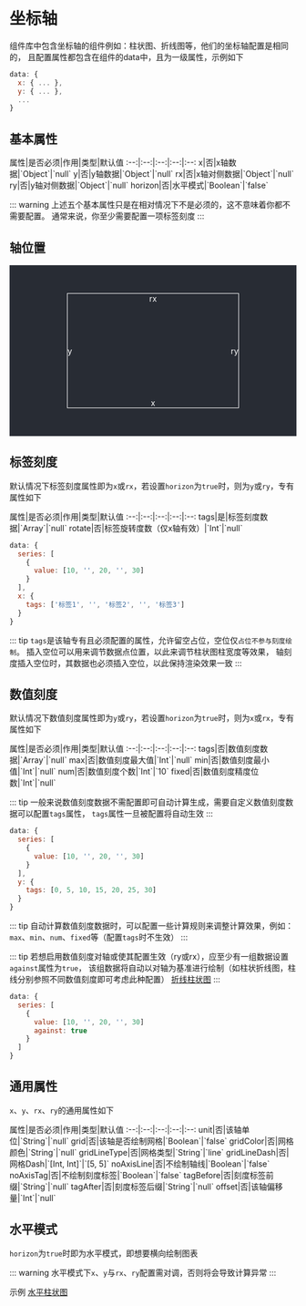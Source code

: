 # 坐标轴
组件库中包含坐标轴的组件例如：柱状图、折线图等，他们的坐标轴配置是相同的，
且配置属性都包含在组件的data中，且为一级属性，示例如下
```js
data: {
  x: { ... },
  y: { ... },
  ...
}
```

## 基本属性
<full-width-table>
属性|是否必须|作用|类型|默认值
:--:|:--:|:--:|:--:|:--:
x|否|x轴数据|`Object`|`null`
y|否|y轴数据|`Object`|`null`
rx|否|x轴对侧数据|`Object`|`null`
ry|否|y轴对侧数据|`Object`|`null`
horizon|否|水平模式|`Boolean`|`false`
</full-width-table>

::: warning
上述五个基本属性只是在相对情况下不是必须的，这不意味着你都不需要配置。
通常来说，你至少需要配置一项标签刻度
:::

## 轴位置

<div class="axis-show-container">
  <div class="axis-position">
    <div class="axis-x">x</div>
    <div class="axis-rx">rx</div>
    <div class="axis-y">y</div>
    <div class="axis-ry">ry</div>
  </div>
</div>

## 标签刻度
默认情况下标签刻度属性即为`x`或`rx`，若设置`horizon`为`true`时，则为`y`或`ry`，专有属性如下

<full-width-table>
属性|是否必须|作用|类型|默认值
:--:|:--:|:--:|:--:|:--:
tags|是|标签刻度数据|`Array`|`null`
rotate|否|标签旋转度数（仅x轴有效）|`Int`|`null`
</full-width-table>

```js
data: {
  series: [
    {
      value: [10, '', 20, '', 30]
    }
  ],
  x: {
    tags: ['标签1', '', '标签2', '', '标签3']
  }
}
```

::: tip
`tags`是该轴专有且必须配置的属性，允许留空占位，空位仅`占位不参与刻度绘制`。
插入空位可以用来调节数据点位置，以此来调节柱状图柱宽度等效果，
轴刻度插入空位时，其数据也必须插入空位，以此保持渲染效果一致
:::

## 数值刻度
默认情况下数值刻度属性即为`y`或`ry`，若设置`horizon`为`true`时，则为`x`或`rx`，专有属性如下

<full-width-table>
属性|是否必须|作用|类型|默认值
:--:|:--:|:--:|:--:|:--:
tags|否|数值刻度数据|`Array`|`null`
max|否|数值刻度最大值|`Int`|`null`
min|否|数值刻度最小值|`Int`|`null`
num|否|数值刻度个数|`Int`|`10`
fixed|否|数值刻度精度位数|`Int`|`null`
</full-width-table>

::: tip
一般来说数值刻度数据不需配置即可自动计算生成，需要自定义数值刻度数据可以配置`tags`属性，
`tags`属性一旦被配置将自动生效
:::

```js
data: {
  series: [
    {
      value: [10, '', 20, '', 30]
    }
  ],
  y: {
    tags: [0, 5, 10, 15, 20, 25, 30]
  }
}
```
::: tip
自动计算数值刻度数据时，可以配置一些计算规则来调整计算效果，例如：
`max`、`min`、`num`、`fixed`等（配置`tags`时不生效）
:::

::: tip
若想启用数值刻度对轴或使其配置生效（ry或rx），应至少有一组数据设置`against`属性为`true`，
该组数据将自动以对轴为基准进行绘制（如柱状折线图，柱线分别参照不同数值刻度即可考虑此种配置）
[折线柱状图](/guide/columnChart.html#折线柱状图)
:::

```js
data: {
  series: [
    {
      value: [10, '', 20, '', 30]
      against: true
    }
  ]
}
```

## 通用属性
`x`、`y`、`rx`、`ry`的通用属性如下

<full-width-table>
属性|是否必须|作用|类型|默认值
:--:|:--:|:--:|:--:|:--:
unit|否|该轴单位|`String`|`null`
grid|否|该轴是否绘制网格|`Boolean`|`false`
gridColor|否|网格颜色|`String`|`null`
gridLineType|否|网格类型|`String`|`line`
gridLineDash|否|网格Dash|`[Int, Int]`|`[5, 5]`
noAxisLine|否|不绘制轴线|`Boolean`|`false`
noAxisTag|否|不绘制刻度标签|`Boolean`|`false`
tagBefore|否|刻度标签前缀|`String`|`null`
tagAfter|否|刻度标签后缀|`String`|`null`
offset|否|该轴偏移量|`Int`|`null`
</full-width-table>

## 水平模式
`horizon`为`true`时即为水平模式，即想要横向绘制图表

::: warning
水平模式下`x`、`y`与`rx`、`ry`配置需对调，否则将会导致计算异常
:::

示例 [水平柱状图](/guide/columnChart.html#水平柱状图)


<style lang="less">
.axis-show-container {
  background-color: #282c34;
  height: 300px;
  position: relative;
  color: #fff;

  .axis-position {
    position: absolute;
    width: 300px;
    height: 200px;
    border: 1px solid #fff;
    left: 50%;
    top: 50%;
    transform: translate(-50%, -50%);
  }

  .axis-x, .axis-y, .axis-rx, .axis-ry {
    position: absolute;
  }

  .axis-x, .axis-rx{
    transform: translateX(-50%);
  }

  .axis-y, .axis-ry {
    transform: translateY(-50%);
  }

  .axis-x {
    left: 50%;
    bottom: 0px;
  }

  .axis-rx {
    left: 50%;
  }

  .axis-y {
    top: 50%;
  }

  .axis-ry {
    top: 50%;
    right: 0px;
  }
}
</style>
